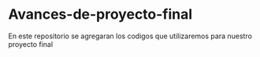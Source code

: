 # Avances-de-proyecto-final
En este repositorio se agregaran los codigos que utilizaremos para nuestro proyecto final
